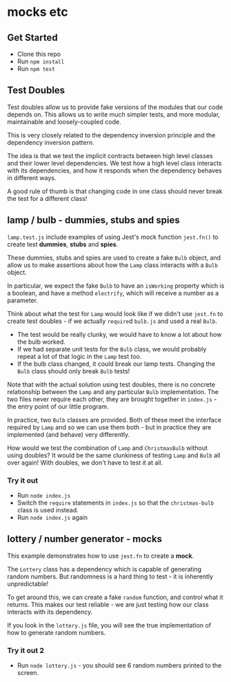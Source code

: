 # mocks etc

## Get Started

- Clone this repo
- Run `npm install`
- Run `npm test`

## Test Doubles

Test doubles allow us to provide fake versions of the modules that our code depends on. This allows us to write much simpler tests, and more modular, maintainable and loosely-coupled code.

This is very closely related to the dependency inversion principle and the dependency inversion pattern.

The idea is that we test the implicit contracts between high level classes and their lower level dependencies. We test how a high level class interacts with its dependencies, and how it responds when the dependency behaves in different ways.

A good rule of thumb is that changing code in one class should never break the test for a different class!

## lamp / bulb - dummies, stubs and spies

`lamp.test.js` include examples of using Jest's mock function `jest.fn()` to create test **dummies**, **stubs** and **spies**.

These dummies, stubs and spies are used to create a fake `Bulb` object, and allow us to make assertions about how the `Lamp` class interacts with a `Bulb` object.

In particular, we expect the fake `Bulb` to have an `isWorking` property which is a boolean, and have a method `electrify`, which will receive a number as a parameter.

Think about what the test for `Lamp` would look like if we didn't use `jest.fn` to create test doubles - if we actually `require`d `bulb.js` and used a real `Bulb`.

- The test would be really clunky, we would have to know a lot about how the bulb worked.
- If we had separate unit tests for the `Bulb` class, we would probably repeat a lot of that logic in the `Lamp` test too.
- If the bulb class changed, it could break our lamp tests. Changing the `Bulb` class should only break `Bulb` tests!

Note that with the actual solution using test doubles, there is no concrete relationship between the `Lamp` and any particular `Bulb` implementation. The two files never require each other, they are brought together in `index.js` - the entry point of our little program.

In practice, two `Bulb` classes are provided. Both of these meet the interface required by `Lamp` and so we can use them both - but in practice they are implemented (and behave) very differently.

How would we test the combination of `Lamp` and `ChristmasBulb` without using doubles? It would be the same clunkiness of testing `Lamp` and `Bulb` all over again! With doubles, we don't have to test it at all.

### Try it out

- Run `node index.js`
- Switch the `require` statements in `index.js` so that the `christmas-bulb` class is used instead.
- Run `node index.js` again

## lottery / number generator - mocks

This example demonstrates how to use `jest.fn` to create a **mock**.

The `Lottery` class has a dependency which is capable of generating random numbers. But randomness is a hard thing to test - it is inherently unpredictable!

To get around this, we can create a fake `random` function, and control what it returns. This makes our test reliable - we are just testing how our class interacts with its dependency.

If you look in the `lottery.js` file, you will see the true implementation of how to generate random numbers.

### Try it out 2

- Run `node lottery.js` - you should see 6 random numbers printed to the screen.

